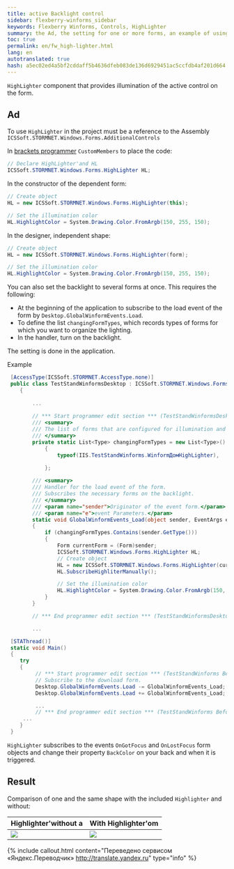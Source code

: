 ```yaml
--- 
title: active Backlight control 
sidebar: flexberry-winforms_sidebar 
keywords: Flexberry Winforms, Controls, HighLighter 
summary: the Ad, the setting for one or more forms, an example of using a HighLighter 
toc: true 
permalink: en/fw_high-lighter.html 
lang: en 
autotranslated: true 
hash: a5ec02ed4a5bf2cddaff5b4636dfeb083de136d6929451ac5ccfdb4af201d664 
--- 
```


`HighLighter` component that provides illumination of the active control on the form. 

## Ad 

To use `HighLighter` in the project must be a reference to the Assembly `ICSSoft.STORMNET.Windows.Forms.AdditionalControls` 

In [brackets programmer](fo_programmer-brackets.html) `CustomMembers` to place the code: 

```csharp
// Declare HighLighter'and HL 
ICSSoft.STORMNET.Windows.Forms.HighLighter HL;
``` 

In the constructor of the dependent form: 

```csharp  
// Create object 
HL = new ICSSoft.STORMNET.Windows.Forms.HighLighter(this);

// Set the illumination color 
HL.HighlightColor = System.Drawing.Color.FromArgb(150, 255, 150);
``` 

In the designer, independent shape: 

```csharp  
// Create object 
HL = new ICSSoft.STORMNET.Windows.Forms.HighLighter(form);

// Set the illumination color 
HL.HighlightColor = System.Drawing.Color.FromArgb(150, 255, 150);
``` 

You can also set the backlight to several forms at once. This requires the following: 

* At the beginning of the application to subscribe to the load event of the form by `Desktop.GlobalWinformEvents.Load`. 
* To define the list `changingFormTypes`, which records types of forms for which you want to organize the lighting. 
* In the handler, turn on the backlight. 

The setting is done in the application. 

Example 

```csharp
 [AccessType(ICSSoft.STORMNET.AccessType.none)]
 public class TestStandWinformsDesktop : ICSSoft.STORMNET.Windows.Forms.Desktop
    {
        
        ...
        
        // *** Start programmer edit section *** (TestStandWinformsDesktop CustomMembers) 
        /// <summary> 
        /// The list of forms that are configured for illumination and the transition to Enter. 
        /// </summary> 
        private static List<Type> changingFormTypes = new List<Type>()
            {
                typeof(IIS.TestStandWinforms.WinformДомHighLighter),
                
            };

        /// <summary> 
        /// Handler for the load event of the form. 
        /// Subscribes the necessary forms on the backlight. 
        /// </summary> 
        /// <param name="sender">Originator of the event form.</param> 
        /// <param name="e">event Parameters.</param> 
        static void GlobalWinformEvents_Load(object sender, EventArgs e)
        {
            if (changingFormTypes.Contains(sender.GetType()))
            {
                Form currentForm = (Form)sender;
                ICSSoft.STORMNET.Windows.Forms.HighLighter HL;
                // Create object 
                HL = new ICSSoft.STORMNET.Windows.Forms.HighLighter(currentForm);
                HL.SubscribeHighliterManually();

                // Set the illumination color 
                HL.HighlightColor = System.Drawing.Color.FromArgb(150, 255, 150);
            }
        }

        // *** End programmer edit section *** (TestStandWinformsDesktop CustomMembers) 

        ...

 [STAThread()]
 static void Main()
 {
    try
    {
         // *** Start programmer edit section *** (TestStandWinforms Before authorization) 
         // Subscribe to the download form. 
         Desktop.GlobalWinformEvents.Load -= GlobalWinformEvents_Load;
         Desktop.GlobalWinformEvents.Load += GlobalWinformEvents_Load;

         ...
         // *** End programmer edit section *** (TestStandWinforms Before authorization) 
     ...
    }
 }
``` 

`HighLighter` subscribes to the events `OnGotFocus` and `OnLostFocus` form objects and change their property `BackColor` on your back and when it is triggered. 

## Result 

Comparison of one and the same shape with the included `Highlighter` and without: 

| Highlighter'without a | With Highlighter'om | 
|--|--| 
| ![](/images/pages/products/flexberry-winforms/controls/highlighter/highlighter-off.gif)|![](/images/pages/products/flexberry-winforms/controls/highlighter/highlighter-on.gif)| 



{% include callout.html content="Переведено сервисом «Яндекс.Переводчик» <http://translate.yandex.ru>" type="info" %}